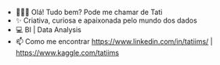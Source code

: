  - 🙋🏾‍♀️ Olá! Tudo bem? Pode me chamar de Tati
 - ✨ Criativa, curiosa e apaixonada pelo mundo dos dados 
 - 💻 BI | Data Analysis
 - 📫 Como me encontrar https://www.linkedin.com/in/tatiims/ | https://www.kaggle.com/tatiims

<!---
tatiims/tatiims is a ✨ special ✨ repository because its `README.md` (this file) appears on your GitHub profile.
You can click the Preview link to take a look at your changes.
--->
